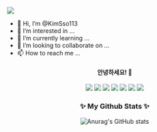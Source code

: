<img src="https://capsule-render.vercel.app/api?type=transparent&color=black&height=200&section=header&text=Kim%20Sso&fontSize=90" />


- 👋 Hi, I’m @KimSso113
- 👀 I’m interested in ...
- 🌱 I’m currently learning ...
- 💞️ I’m looking to collaborate on ...
- 📫 How to reach me ...

<!---
KimSso113/KimSso113 is a ✨ special ✨ repository because its `README.md` (this file) appears on your GitHub profile.
You can click the Preview link to take a look at your changes.
--->
<h4 align="center"> 안녕하세요! 👋 </h4>
<p align="center">  </p>

<div display="flex" align="center">
  <img src="https://img.shields.io/badge/HTML5-E34F26?style=flat-square&logo=HTML5&logoColor=white"/>
  <img src="https://img.shields.io/badge/CSS3-1572B6?style=flat-square&logo=CSS3&logoColor=white"/>
  <img src="https://img.shields.io/badge/javascript-F7DF1E?style=flat-square&logo=javascript&logoColor=black"/>
  <img src="https://img.shields.io/badge/jquery-0769AD?style=flat-square&logo=jquery&logoColor=white"/>
  <img src="https://img.shields.io/badge/Illustrator-FF9A00?style=flat-square&logo=adobeillustrator&logoColor=white"/>
  <img src="https://img.shields.io/badge/Photoshop-31A8FF?style=flat-square&logo=adobephotoshop&logoColor=white"/>
  <img src="https://img.shields.io/badge/figma-F24E1E?style=flat-square&logo=figma&logoColor=white"/> 
</div>



<h3 align="center">✨ My Github Stats ✨</h3>
<div align="center">

![Anurag's GitHub stats](https://github-readme-stats.vercel.app/api?username=KimSso&theme=graywhite&show_icons=true)
</div>
